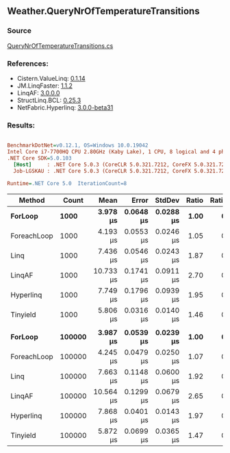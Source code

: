 ﻿## Weather.QueryNrOfTemperatureTransitions

### Source
[QueryNrOfTemperatureTransitions.cs](../LinqBenchmarks/Weather/QueryNrOfTemperatureTransitions.cs)

### References:
- Cistern.ValueLinq: [0.1.14](https://www.nuget.org/packages/Cistern.ValueLinq/0.1.14)
- JM.LinqFaster: [1.1.2](https://www.nuget.org/packages/JM.LinqFaster/1.1.2)
- LinqAF: [3.0.0.0](https://www.nuget.org/packages/LinqAF/3.0.0.0)
- StructLinq.BCL: [0.25.3](https://www.nuget.org/packages/StructLinq.BCL/0.25.3)
- NetFabric.Hyperlinq: [3.0.0-beta31](https://www.nuget.org/packages/NetFabric.Hyperlinq/3.0.0-beta31)

### Results:
``` ini

BenchmarkDotNet=v0.12.1, OS=Windows 10.0.19042
Intel Core i7-7700HQ CPU 2.80GHz (Kaby Lake), 1 CPU, 8 logical and 4 physical cores
.NET Core SDK=5.0.103
  [Host]     : .NET Core 5.0.3 (CoreCLR 5.0.321.7212, CoreFX 5.0.321.7212), X64 RyuJIT  [AttachedDebugger]
  Job-LGSKAU : .NET Core 5.0.3 (CoreCLR 5.0.321.7212, CoreFX 5.0.321.7212), X64 RyuJIT

Runtime=.NET Core 5.0  IterationCount=8  

```
|      Method |  Count |      Mean |     Error |    StdDev | Ratio | RatioSD |
|------------ |------- |----------:|----------:|----------:|------:|--------:|
|     **ForLoop** |   **1000** |  **3.978 μs** | **0.0648 μs** | **0.0288 μs** |  **1.00** |    **0.00** |
| ForeachLoop |   1000 |  4.193 μs | 0.0553 μs | 0.0246 μs |  1.05 |    0.01 |
|        Linq |   1000 |  7.436 μs | 0.0546 μs | 0.0243 μs |  1.87 |    0.02 |
|      LinqAF |   1000 | 10.733 μs | 0.1741 μs | 0.0911 μs |  2.70 |    0.02 |
|   Hyperlinq |   1000 |  7.749 μs | 0.1796 μs | 0.0939 μs |  1.95 |    0.03 |
|    Tinyield |   1000 |  5.806 μs | 0.0316 μs | 0.0140 μs |  1.46 |    0.01 |
|             |        |           |           |           |       |         |
|     **ForLoop** | **100000** |  **3.987 μs** | **0.0539 μs** | **0.0239 μs** |  **1.00** |    **0.00** |
| ForeachLoop | 100000 |  4.245 μs | 0.0479 μs | 0.0250 μs |  1.07 |    0.01 |
|        Linq | 100000 |  7.663 μs | 0.1148 μs | 0.0600 μs |  1.92 |    0.02 |
|      LinqAF | 100000 | 10.564 μs | 0.1299 μs | 0.0679 μs |  2.65 |    0.02 |
|   Hyperlinq | 100000 |  7.868 μs | 0.0401 μs | 0.0143 μs |  1.97 |    0.01 |
|    Tinyield | 100000 |  5.872 μs | 0.0699 μs | 0.0365 μs |  1.47 |    0.02 |
